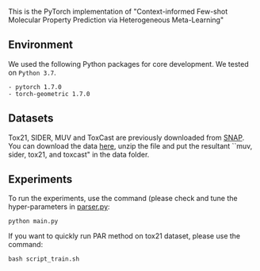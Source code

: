 This is the PyTorch implementation of   "Context-informed Few-shot Molecular Property
Prediction via Heterogeneous Meta-Learning"

## Environment  

We used the following Python packages for core development. We tested on `Python 3.7`.
```
- pytorch 1.7.0
- torch-geometric 1.7.0
```

## Datasets 
Tox21, SIDER, MUV and ToxCast are previously downloaded from [SNAP](http://snap.stanford.edu/gnn-pretrain/data/chem_dataset.zip). You can download the data [here](https://drive.google.com/file/d/1K3c4iCFHEKUuDVSGBtBYr8EOegvIJulO/view?usp=sharing), unzip the file and put the resultant ``muv, sider, tox21, and toxcast" in the data folder. 

## Experiments
To run the experiments, use the command (please check and tune the hyper-parameters in [parser.py](parser.py):
```
python main.py
```

If you want to quickly run PAR method on tox21 dataset, please use the command:
```
bash script_train.sh
```